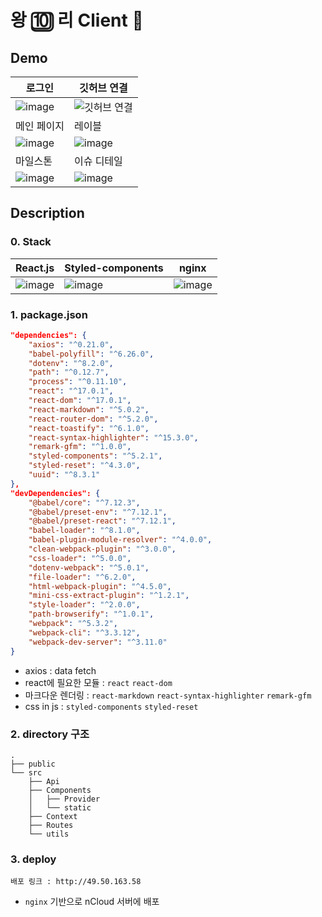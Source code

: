 # 왕 🔟 리 Client 🎨

## Demo

로그인 | 깃허브 연결
--- | ---
![image](https://user-images.githubusercontent.com/43198553/99028927-7ad43280-25b4-11eb-86e5-8f961ae7f39c.png) | ![깃허브 연결](https://user-images.githubusercontent.com/60081031/98319436-19481d00-2024-11eb-8f4b-4e6b6068d57d.png)
메인 페이지 | 레이블
![image](https://user-images.githubusercontent.com/43198553/99028809-29c43e80-25b4-11eb-8eb8-58eee2c7c88b.png) | ![image](https://user-images.githubusercontent.com/43198553/99028974-9a6b5b00-25b4-11eb-9c9f-9ff1fd3551be.png)
마일스톤 | 이슈 디테일
![image](https://user-images.githubusercontent.com/43198553/99029003-ad7e2b00-25b4-11eb-919a-f424a1cbd5cb.png) | ![image](https://user-images.githubusercontent.com/43198553/99029049-cb4b9000-25b4-11eb-90a5-d44e734a4adb.png)



## Description

### 0. Stack

React.js | Styled-components | nginx
--- | --- | ---
![image](https://user-images.githubusercontent.com/43198553/99028486-398f5300-25b3-11eb-97da-482db6544164.png) | ![image](https://user-images.githubusercontent.com/43198553/99028506-4449e800-25b3-11eb-97f2-16460c3122d2.png) | ![image](https://user-images.githubusercontent.com/43198553/99028554-63487a00-25b3-11eb-8ef4-ab7213903266.png)

### 1. package.json

```json
"dependencies": {
    "axios": "^0.21.0",
    "babel-polyfill": "^6.26.0",
    "dotenv": "^8.2.0",
    "path": "^0.12.7",
    "process": "^0.11.10",
    "react": "^17.0.1",
    "react-dom": "^17.0.1",
    "react-markdown": "^5.0.2",
    "react-router-dom": "^5.2.0",
    "react-toastify": "^6.1.0",
    "react-syntax-highlighter": "^15.3.0",
    "remark-gfm": "^1.0.0",
    "styled-components": "^5.2.1",
    "styled-reset": "^4.3.0",
    "uuid": "^8.3.1"
},
"devDependencies": {
    "@babel/core": "^7.12.3",
    "@babel/preset-env": "^7.12.1",
    "@babel/preset-react": "^7.12.1",
    "babel-loader": "^8.1.0",
    "babel-plugin-module-resolver": "^4.0.0",
    "clean-webpack-plugin": "^3.0.0",
    "css-loader": "^5.0.0",
    "dotenv-webpack": "^5.0.1",
    "file-loader": "^6.2.0",
    "html-webpack-plugin": "^4.5.0",
    "mini-css-extract-plugin": "^1.2.1",
    "style-loader": "^2.0.0",
    "path-browserify": "^1.0.1",
    "webpack": "^5.3.2",
    "webpack-cli": "^3.3.12",
    "webpack-dev-server": "^3.11.0"
}
```

- axios : data fetch
- react에 필요한 모듈 : `react` `react-dom`
- 마크다운 렌더링 : `react-markdown` `react-syntax-highlighter` `remark-gfm`
- css in js : `styled-components` `styled-reset`

### 2. directory 구조

```
.
├── public
└── src
    ├── Api
    ├── Components
    │   ├── Provider
    │   └── static
    ├── Context
    ├── Routes
    └── utils
```

### 3. deploy

```
배포 링크 : http://49.50.163.58
```

- `nginx` 기반으로 nCloud 서버에 배포